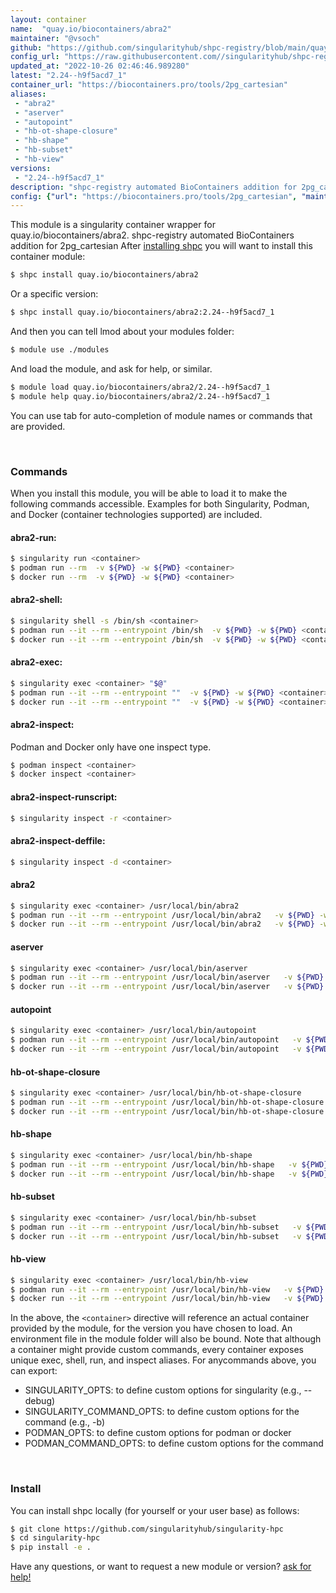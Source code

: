 ```yaml
---
layout: container
name:  "quay.io/biocontainers/abra2"
maintainer: "@vsoch"
github: "https://github.com/singularityhub/shpc-registry/blob/main/quay.io/biocontainers/abra2/container.yaml"
config_url: "https://raw.githubusercontent.com//singularityhub/shpc-registry/main/quay.io/biocontainers/abra2/container.yaml"
updated_at: "2022-10-26 02:46:46.989280"
latest: "2.24--h9f5acd7_1"
container_url: "https://biocontainers.pro/tools/2pg_cartesian"
aliases:
 - "abra2"
 - "aserver"
 - "autopoint"
 - "hb-ot-shape-closure"
 - "hb-shape"
 - "hb-subset"
 - "hb-view"
versions:
 - "2.24--h9f5acd7_1"
description: "shpc-registry automated BioContainers addition for 2pg_cartesian"
config: {"url": "https://biocontainers.pro/tools/2pg_cartesian", "maintainer": "@vsoch", "description": "shpc-registry automated BioContainers addition for 2pg_cartesian", "latest": {"2.24--h9f5acd7_1": "sha256:20c656ed1353e22a0fcc611f7a0b845f1340a01e7aabf1781731e8a0485857d2"}, "tags": {"2.24--h9f5acd7_1": "sha256:20c656ed1353e22a0fcc611f7a0b845f1340a01e7aabf1781731e8a0485857d2"}, "docker": "quay.io/biocontainers/abra2", "aliases": {"abra2": "/usr/local/bin/abra2", "aserver": "/usr/local/bin/aserver", "autopoint": "/usr/local/bin/autopoint", "hb-ot-shape-closure": "/usr/local/bin/hb-ot-shape-closure", "hb-shape": "/usr/local/bin/hb-shape", "hb-subset": "/usr/local/bin/hb-subset", "hb-view": "/usr/local/bin/hb-view"}}
---
```


This module is a singularity container wrapper for quay.io/biocontainers/abra2.
shpc-registry automated BioContainers addition for 2pg_cartesian
After [installing shpc](#install) you will want to install this container module:


```bash
$ shpc install quay.io/biocontainers/abra2
```

Or a specific version:

```bash
$ shpc install quay.io/biocontainers/abra2:2.24--h9f5acd7_1
```

And then you can tell lmod about your modules folder:

```bash
$ module use ./modules
```

And load the module, and ask for help, or similar.

```bash
$ module load quay.io/biocontainers/abra2/2.24--h9f5acd7_1
$ module help quay.io/biocontainers/abra2/2.24--h9f5acd7_1
```

You can use tab for auto-completion of module names or commands that are provided.

<br>

### Commands

When you install this module, you will be able to load it to make the following commands accessible.
Examples for both Singularity, Podman, and Docker (container technologies supported) are included.

#### abra2-run:

```bash
$ singularity run <container>
$ podman run --rm  -v ${PWD} -w ${PWD} <container>
$ docker run --rm  -v ${PWD} -w ${PWD} <container>
```

#### abra2-shell:

```bash
$ singularity shell -s /bin/sh <container>
$ podman run --it --rm --entrypoint /bin/sh  -v ${PWD} -w ${PWD} <container>
$ docker run --it --rm --entrypoint /bin/sh  -v ${PWD} -w ${PWD} <container>
```

#### abra2-exec:

```bash
$ singularity exec <container> "$@"
$ podman run --it --rm --entrypoint ""  -v ${PWD} -w ${PWD} <container> "$@"
$ docker run --it --rm --entrypoint ""  -v ${PWD} -w ${PWD} <container> "$@"
```

#### abra2-inspect:

Podman and Docker only have one inspect type.

```bash
$ podman inspect <container>
$ docker inspect <container>
```

#### abra2-inspect-runscript:

```bash
$ singularity inspect -r <container>
```

#### abra2-inspect-deffile:

```bash
$ singularity inspect -d <container>
```


#### abra2

```bash
$ singularity exec <container> /usr/local/bin/abra2
$ podman run --it --rm --entrypoint /usr/local/bin/abra2   -v ${PWD} -w ${PWD} <container> -c " $@"
$ docker run --it --rm --entrypoint /usr/local/bin/abra2   -v ${PWD} -w ${PWD} <container> -c " $@"
```


#### aserver

```bash
$ singularity exec <container> /usr/local/bin/aserver
$ podman run --it --rm --entrypoint /usr/local/bin/aserver   -v ${PWD} -w ${PWD} <container> -c " $@"
$ docker run --it --rm --entrypoint /usr/local/bin/aserver   -v ${PWD} -w ${PWD} <container> -c " $@"
```


#### autopoint

```bash
$ singularity exec <container> /usr/local/bin/autopoint
$ podman run --it --rm --entrypoint /usr/local/bin/autopoint   -v ${PWD} -w ${PWD} <container> -c " $@"
$ docker run --it --rm --entrypoint /usr/local/bin/autopoint   -v ${PWD} -w ${PWD} <container> -c " $@"
```


#### hb-ot-shape-closure

```bash
$ singularity exec <container> /usr/local/bin/hb-ot-shape-closure
$ podman run --it --rm --entrypoint /usr/local/bin/hb-ot-shape-closure   -v ${PWD} -w ${PWD} <container> -c " $@"
$ docker run --it --rm --entrypoint /usr/local/bin/hb-ot-shape-closure   -v ${PWD} -w ${PWD} <container> -c " $@"
```


#### hb-shape

```bash
$ singularity exec <container> /usr/local/bin/hb-shape
$ podman run --it --rm --entrypoint /usr/local/bin/hb-shape   -v ${PWD} -w ${PWD} <container> -c " $@"
$ docker run --it --rm --entrypoint /usr/local/bin/hb-shape   -v ${PWD} -w ${PWD} <container> -c " $@"
```


#### hb-subset

```bash
$ singularity exec <container> /usr/local/bin/hb-subset
$ podman run --it --rm --entrypoint /usr/local/bin/hb-subset   -v ${PWD} -w ${PWD} <container> -c " $@"
$ docker run --it --rm --entrypoint /usr/local/bin/hb-subset   -v ${PWD} -w ${PWD} <container> -c " $@"
```


#### hb-view

```bash
$ singularity exec <container> /usr/local/bin/hb-view
$ podman run --it --rm --entrypoint /usr/local/bin/hb-view   -v ${PWD} -w ${PWD} <container> -c " $@"
$ docker run --it --rm --entrypoint /usr/local/bin/hb-view   -v ${PWD} -w ${PWD} <container> -c " $@"
```



In the above, the `<container>` directive will reference an actual container provided
by the module, for the version you have chosen to load. An environment file in the
module folder will also be bound. Note that although a container
might provide custom commands, every container exposes unique exec, shell, run, and
inspect aliases. For anycommands above, you can export:

 - SINGULARITY_OPTS: to define custom options for singularity (e.g., --debug)
 - SINGULARITY_COMMAND_OPTS: to define custom options for the command (e.g., -b)
 - PODMAN_OPTS: to define custom options for podman or docker
 - PODMAN_COMMAND_OPTS: to define custom options for the command

<br>

### Install

You can install shpc locally (for yourself or your user base) as follows:

```bash
$ git clone https://github.com/singularityhub/singularity-hpc
$ cd singularity-hpc
$ pip install -e .
```

Have any questions, or want to request a new module or version? [ask for help!](https://github.com/singularityhub/singularity-hpc/issues)